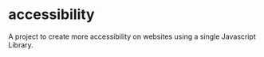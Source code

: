 # accessibility
A project to create more accessibility on websites using a single Javascript Library.
